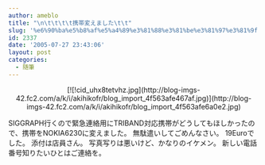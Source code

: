 ```yaml
---
author: ameblo
title: "\n\t\t\t\t携帯変えました\t\t"
slug: '%e6%90%ba%e5%b8%af%e5%a4%89%e3%81%88%e3%81%be%e3%81%97%e3%81%9f'
id: 2337
date: '2005-07-27 23:43:06'
layout: post
categories:
  - 随筆
---
```


<div align="center">[![!cid_uhx8tetvhz.jpg](http://blog-imgs-42.fc2.com/a/k/i/akihikofr/blog_import_4f563afe467af.jpg)](http://blog-imgs-42.fc2.com/a/k/i/akihikofr/blog_import_4f563afe6a0e2.jpg)</div>

SIGGRAPH行くので緊急連絡用にTRIBAND対応携帯がどうしてもほしかったので、携帯をNOKIA6230に変えました。 無駄遣いしてごめんなさい。 19Euroでした。 添付は店員さん。 写真写りは悪いけど、かなりのイケメン。 新しい電話番号知りたいひとはご連絡を。